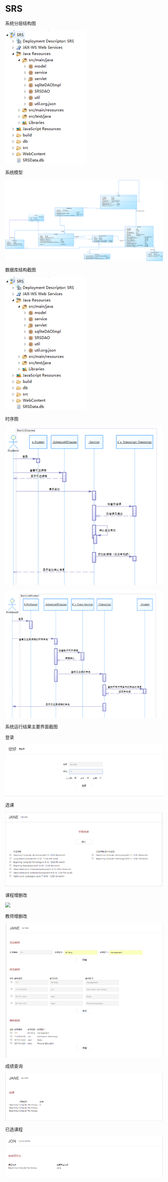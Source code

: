 # SRS

系统分层结构图

![](https://github.com/liu09143720/SRS/blob/master/img/结构.PNG)


系统模型

![](https://github.com/liu09143720/SRS/blob/master/img/类图.PNG)

数据库结构截图

![](https://github.com/liu09143720/SRS/blob/master/img/结构.PNG)

时序图

![](https://github.com/liu09143720/SRS/blob/master/img/Sequence1.PNG)

![](https://github.com/liu09143720/SRS/blob/master/img/Sequence2.PNG)

系统运行结果主要界面截图

登录

![](https://github.com/liu09143720/SRS/blob/master/img/登录.PNG)

选课

![](https://github.com/liu09143720/SRS/blob/master/img/选课.PNG)

课程增删改

![](https://github.com/liu09143720/SRS/blob/master/img/课程增删改查.PNG)

教师增删改

![](https://github.com/liu09143720/SRS/blob/master/img/教师增删改查.PNG)

成绩查询

![](https://github.com/liu09143720/SRS/blob/master/img/成绩.PNG)

已选课程

![](https://github.com/liu09143720/SRS/blob/master/img/已选课程.PNG)










